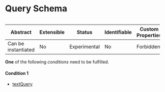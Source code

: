 
# Query Schema

```
```


| Abstract | Extensible | Status | Identifiable | Custom Properties | Additional Properties | Defined In |
|----------|------------|--------|--------------|-------------------|-----------------------|------------|
| Can be instantiated | No | Experimental | No | Forbidden | Permitted | [schema/components/query.json](schema/components/query.json) |


**One** of the following *conditions* need to be fulfilled.


#### Condition 1



* [textQuery](schema/components/textQuery.md)

